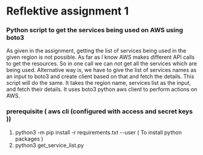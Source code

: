 # Reflektive assignment 1
### Python script to get the services being used on AWS using boto3
As given in the assignment, getting the list of services being used in the given region
is not possible. As far as I know AWS makes different API calls to get the resources. So in one call
we can not get all the services which are being used. Alternative way is, we have to give the list of services names
as an input to boto3 and create client based on that and fetch the details.
This script will do the same. It takes the region name, services list as the input, and fetch their details.
It uses boto3 python aws client to perform actions on AWS.

### prerequisite ( aws cli (configured with access and secret keys ))
1. python3 -m pip install -r requirements.txt --user ( To install python packages )
2. python3 get_service_list.py 
